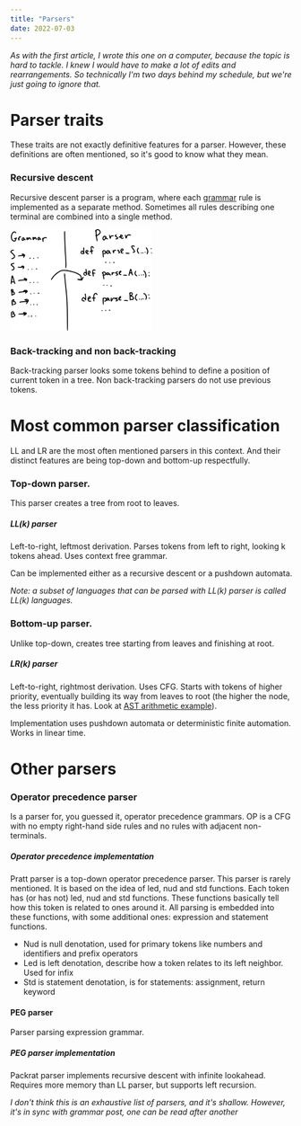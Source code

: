```yaml
---
title: "Parsers"
date: 2022-07-03
---
```

*As with the first article, I wrote this one on a computer, because the topic is hard to tackle. I
knew I would have to make a lot of edits and rearrangements. So technically I'm two days behind my
schedule, but we're just going to ignore that.*

# Parser traits

These traits are not exactly definitive features for a parser. However, these definitions are often
mentioned, so it's good to know what they mean.

### Recursive descent

Recursive descent parser is a program, where each [grammar](programming/introduction-to-grammars) rule is implemented as a separate method.
Sometimes all rules describing one terminal are combined into a single method.

![](/resources/writings/recursive_parser.svg)

### Back-tracking and non back-tracking

Back-tracking parser looks some tokens behind to define a position of current token in a tree. Non
back-tracking parsers do not use previous tokens.

# Most  common parser classification

LL and LR are the most often mentioned parsers in this context. And their distinct features are
being top-down and bottom-up respectfully.

### Top-down parser.

This parser creates a tree from root to leaves.

##### LL(k) parser

Left-to-right, leftmost derivation. Parses tokens from left to right, looking k
tokens ahead. Uses context free grammar.

Can be implemented either as a recursive descent or a pushdown automata.

*Note: a subset of languages that can be parsed with LL(k) parser is
called LL(k) languages.*

### Bottom-up parser.

Unlike top-down, creates tree starting from leaves and finishing at root.

##### LR(k) parser

Left-to-right, rightmost derivation. Uses CFG. Starts with tokens of higher priority, eventually
building its way from leaves to root (the higher the node, the less priority it has. Look
at [AST arithmetic example](programming/ast)).

Implementation uses pushdown automata or deterministic finite automation. Works in linear time.

# Other parsers

### Operator precedence parser

Is a parser for, you guessed it, operator precedence grammars. OP is a CFG with no empty right-hand
side rules and no rules with adjacent non-terminals.

##### Operator precedence implementation

Pratt parser is a top-down operator precedence parser. This parser is rarely mentioned. It is based
on the idea of led, nud and std functions. Each token has (or has not) led, nud and std functions.
These functions basically tell how this token is related to ones around it. All parsing is embedded
into these functions, with some additional ones: expression and statement functions.

* Nud is null denotation, used for primary tokens like numbers and
  identifiers and prefix operators
* Led is left denotation, describe how a token relates to its left neighbor. Used for infix
* Std is statement denotation, is for statements: assignment, return keyword

#### PEG parser

Parser parsing expression grammar.

##### PEG parser implementation

Packrat parser implements recursive descent with infinite lookahead. Requires more memory than LL
parser, but supports left recursion.

*I don't think this is an exhaustive list of parsers, and it's shallow. However, it's in sync with
grammar post, one can be read after another*